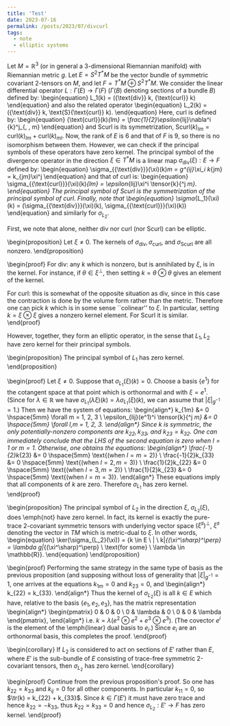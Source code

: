 ```yaml
---
title: 'Test'
date: 2023-07-16
permalink: /posts/2023/07/divcurl
tags:
  - note
  - elliptic systems
---
```


Let $M = \mathbb{R}^3$ (or in general a 3-dimensional Riemannian manifold) with Riemannian metric $g$. Let $E = S^2 T^* M$ be the vector bundle of symmetric covariant 2-tensors on $M$, and let $F = T^* M \oplus S^2 T^* M$. We consider the linear differential operator $L : \Gamma(E) \to \Gamma(F)$ ($\Gamma(B)$ denoting sections of a bundle $B$) defined by:
\begin{equation}
    L_1(k) = ({\text{div}} k, {\text{curl}} k)
\end{equation}
and also the related operator
\begin{equation}
    L_2(k) = ({\text{div}} k, \text{S}{\text{curl}} k).
\end{equation}
Here, curl is defined by:
\begin{equation}
    {\text{curl}}(k)_{lm} = \frac{1}{2}\epsilon_{lij}\nabla^i {k}^j_{\, \, m}
\end{equation}
and Scurl is its symmetrization, $\text{Scurl}(k)_{lm} = {\text{curl}}(k)_{lm} + {\text{curl}}(k)_{ml}$. Now, the rank of $E$ is 6 and that of $F$ is 9, so there is no isomorphism between them. However, we can check if the principal symbols of these operators have zero kernel. The principal symbol of the divergence operator in the direction $\xi \in T^*M$ is a linear map $\sigma_{{\text{div}}}(\xi) : E \to F$ defined by:
\begin{equation}
    \sigma_{{\text{div}}}(\xi)(k)_m = g^{ij}\xi_i k_{jm} = k_{jm}\xi^j
\end{equation}
and that of ${\text{curl}}$ is:
\begin{equation}
    \sigma_{{\text{curl}}}(\xi)(k)_{lm} = \epsilon_{lij}\xi^i \tensor{k}{^j _m}.
\end{equation}
The principal symbol of Scurl is the symmetrization of the principal symbol of curl. Finally, note that 
\begin{equation}
    \sigma_{L_1}(\xi)(k) = (\sigma_{{\text{div}}}(\xi)(k), \sigma_{{\text{curl}}}(\xi)(k))
\end{equation}
and similarly for $\sigma_{L_2}$.

First, we note that alone, neither div nor curl (nor Scurl) can be elliptic. 

\begin{proposition}
Let $\xi \neq 0$.
The kernels of $\sigma_{{\text{div}}}, \sigma_{{\text{curl}}}$, and $\sigma_{\text{Scurl}}$ are all nonzero.
\end{proposition}

\begin{proof}
For div: any $k$ which is nonzero, but is annihilated by $\xi$, is in the kernel. For instance, if $\theta \in \xi^\perp$, then setting $k = \theta \otimes \theta$ gives an element of the kernel.

For curl: this is somewhat of the opposite situation as div, since in this case the contraction is done by the volume form rather than the metric. Therefore one can pick $k$ which is in some sense ``colinear'' to $\xi$. In particular, setting $k = \xi \otimes \xi$ gives a nonzero kernel element. For Scurl it is similar.
\end{proof}

However, together, they form an elliptic operator, in the sense that $L_1, L_2$ have zero kernel for their principal symbols. 

\begin{proposition}
The principal symbol of $L_1$ has zero kernel.
\end{proposition}

\begin{proof}
Let $\xi \neq 0$. Suppose that $\sigma_{L_1}(\xi)(k) = 0$. Choose a basis $\{e^1\}$ for the cotangent space at that point which is orthonormal and with $\xi = e^1$. (Since for $\lambda \in \mathbb{R}$ we have $\sigma_{L_1}(\lambda\xi)(k) = \lambda\sigma_{L_1}(\xi)(k)$, we can assume that $|\xi|_{g^{-1}} = 1$.) Then we have the system of equations:
\begin{align*}
    k_{1m} &= 0 \hspace{5mm} \forall m = 1, 2, 3 \\ 
    \epsilon_{lij}(e^1)^i \tensor{k}{^j _m} &= 0 \hspace{5mm} \forall l,m = 1, 2, 3.
\end{align*}
Since $k$ is symmetric, the only potentially-nonzero components are $k_{22}, k_{33}$, and $k_{23} = k_{32}$. One can immediately conclude that the LHS of the second equation is zero when $l = 1$ or $m = 1$. Otherwise, one obtains the equations:
\begin{align*}
    \frac{-1}{2}k_{23} &= 0 \hspace{5mm} \text{(when $l = m = 2$)} \\ 
    \frac{-1}{2}k_{33} &= 0 \hspace{5mm} \text{(when $l = 2, m = 3$)} \\ 
    \frac{1}{2}k_{22} &= 0 \hspace{5mm} \text{(when $l = 3, m = 2$)} \\ 
    \frac{1}{2}k_{23} &= 0 \hspace{5mm} \text{(when $l = m = 3$)}.
\end{align*}
These equations imply that all components of $k$ are zero. Therefore $\sigma_{L_1}$ has zero kernel.
\end{proof}

\begin{proposition}
The principal symbol of $L_2$ in the direction $\xi$, $\sigma_{L_2}(\xi)$, does \emph{not} have zero kernel. In fact, its kernel is exactly the pure-trace 2-covariant symmetric tensors with underlying vector space $(\xi^\sharp)^\perp$, $\xi^\sharp$ denoting the vector in $TM$ which is metric-dual to $\xi$. In other words,
\begin{equation}
    \ker(\sigma_{L_2}(\xi)) = \{k \in E \ | \ k|_{(\xi^\sharp)^\perp} = \lambda g|_{(\xi^\sharp)^\perp} \ \text{for some} \ \lambda \in \mathbb{R}\}.
\end{equation}
\end{proposition}

\begin{proof}
Performing the same strategy in the same type of basis as the previous proposition (and supposing without loss of generality that $|\xi|_{g^{-1}} = 1$, one arrives at the equations $k_{1m} = 0$ and $k_{23} = 0$, and 
\begin{align*}
    k_{22} = k_{33}.
\end{align*}
Thus the kernel of $\sigma_{L_2}(\xi)$ is all $k \in E$ which have, relative to the basis $\{e_1, e_2, e_3\}$, has the matrix representation
\begin{align*}
    \begin{pmatrix}
    0 & 0 & 0 \\ 
    0 & \lambda & 0 \\ 
    0 & 0 & \lambda
    \end{pmatrix},
\end{align*}
i.e. $k = \lambda (e^2 \otimes e^2 + e^3 \otimes e^3)$. (The covector $e^i$ is the element of the \emph{linear} dual basis to $e_i$.) Since $e_i$ are an orthonormal basis, this completes the proof.
\end{proof}

\begin{corollary}
If $L_2$ is considered to act on sections of $E'$ rather than $E$, where $E'$ is the sub-bundle of $E$ consisting of trace-free symmetric 2-covariant tensors, then $\sigma_{L_2}$ has zero kernel.
\end{corollary}

\begin{proof}
Continue from the previous proposition's proof. So one has $k_{22} = k_{33}$ and $k_{ij} = 0$ for all other components. In particular $k_{11} = 0$, so $\tr(k) = k_{22} + k_{33}$. Since $k \in \Gamma(E')$ it must have zero trace and hence $k_{22} = -k_{33}$, thus $k_{22} = k_{33} = 0$ and hence $\sigma_{L_2} : E' \to F$ has zero kernel.
\end{proof}
